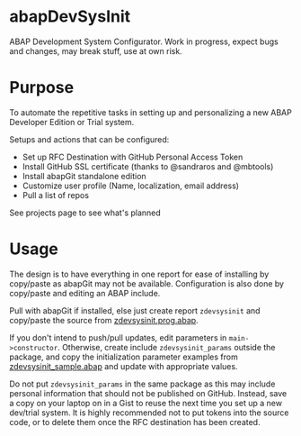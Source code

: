 # abapDevSysInit
ABAP Development System Configurator. 
Work in progress, expect bugs and changes, may break stuff, use at own risk.

# Purpose
To automate the repetitive tasks in setting up and personalizing a new 
ABAP Developer Edition or Trial system.

Setups and actions that can be configured: 
- Set up RFC Destination with GitHub Personal Access Token
- Install GitHub SSL certificate (thanks to @sandraros and @mbtools)
- Install abapGit standalone edition
- Customize user profile (Name, localization, email address)
- Pull a list of repos

See projects page to see what's planned

# Usage

The design is to have everything in one report for ease of installing by copy/paste
as abapGit may not be available. Configuration is also done by copy/paste and editing 
an ABAP include.

Pull with abapGit if installed, else just create report `zdevsysinit` and copy/paste 
the source from [zdevsysinit.prog.abap](https://raw.githubusercontent.com/pokrakam/abapDevSysInit/main/src/zdevsysinit.prog.abap).

If you don't intend to push/pull updates, edit parameters in `main->constructor`. 
Otherwise, create include `zdevsysinit_params` outside the package, and copy the 
initialization parameter examples from [zdevsysinit_sample.abap](https://raw.githubusercontent.com/pokrakam/abapDevSysInit/main/zdevsysinit_sample.abap) 
and update with appropriate values.

Do not put `zdevsysinit_params` in the same package as this may include personal 
information that should not be published on GitHub. Instead, save a copy on your 
laptop on in a Gist to reuse the next time you set up a new dev/trial system. 
It is highly recommended not to put tokens into the source code, or to delete 
them once the RFC destination has been created.
